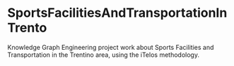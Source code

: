 # SportsFacilitiesAndTransportationInTrento
Knowledge Graph Engineering project work about Sports Facilities and Transportation in the Trentino area, using the iTelos methodology.
